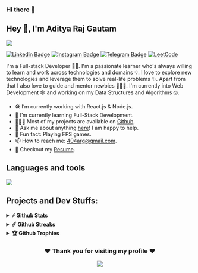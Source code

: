 ### Hi there 👋

## Hey 👋, I'm Aditya Raj Gautam
<!-- Top banner -->

![](/github_banner.png)

[![Linkedin Badge](https://img.shields.io/badge/-LinkedIn-0e76a8?style=flat-square&logo=Linkedin&logoColor=white)](https://linkedin.com/in/AdityaRajGautam)
[![Instagram Badge](https://img.shields.io/badge/-Instagram-e4405f?style=flat-square&logo=Instagram&logoColor=white)](https://instagram.com/aditya_raj1817/)
[![Telegram Badge](https://img.shields.io/badge/-Telegram-0088cc?style=flat-square&logo=Telegram&logoColor=white)](https://t.me/AdityaRajGautam1817)
[![LeetCode](https://img.shields.io/badge/LeetCode-000000?style=for-the-badge&logo=LeetCode&logoColor=#d16c06)](https://leetcode.com/404-Aditya/)

I'm a Full-stack Developer 🧑‍💻. I'm a passionate learner who's always willing to learn and work across technologies and domains 💡. I love to explore new technologies and leverage them to solve real-life problems ✨. Apart from that I also love to guide and mentor newbies 👨🏻‍💻. I'm currently into Web Development 🕸️ and working on my Data Structures and Algorithms 🤓.

- 🛠 I’m currently working with React.js & Node.js.
- 🚀 I’m currently learning Full-Stack Development.
- 👨🏻‍💻 Most of my projects are available on [Github](https://github.com/AdityaRajGautam).
- 💬 Ask me about anything [here](https://github.com/AdityaRajGautam/AdityaRajGautam/issues/)! I am happy to help.
- 👾 Fun fact: Playing FPS games.
- 📫 How to reach me: 404arg@gmail.com.
- 📝 Checkout my [Resume](https://github.com/AdityaRajGautam/AdityaRajGautam/files/13980672/Aditya.resume.pdf).

## Languages and tools
![](https://skillicons.dev/icons?i=html,css,js,python,cpp,mysql,react,nodejs,git,discord,materialui,bootstrap,figma)

## Projects and Dev Stuffs:

<details>	
  <summary><b>⚡ Github Stats</b></summary>

  <br />
  <img height="180em" src="https://github-readme-stats.vercel.app/api?username=AdityaRajGautam&show_icons=true&hide_border=true&&count_private=true&include_all_commits=true" />
  <img height="180em" src="https://github-readme-stats.vercel.app/api/top-langs/?username=AdityaRajGautam&exclude_repo=KNN-Image-Classification&show_icons=true&hide_border=true&layout=compact&langs_count=8"/>
</details>

<details>	
  <summary><b>☄️ Github Streaks</b></summary>
  <br />
  
  ![GitHub streak stats](https://streak-stats.demolab.com/?user=AdityaRajGautam)
</details>

<details>	
  <summary><b>🏆 Github Trophies</b></summary>
  <br />
  
  [![trophy](https://github-profile-trophy.vercel.app/?username=AdityaRajGautam)](https://github.com/ryo-ma/github-profile-trophy)
</details>

<div align="center">

### ❤️ Thank you for visiting my profile ❤️
![](https://komarev.com/ghpvc/?username=AdityaRajGautam)


</div>
